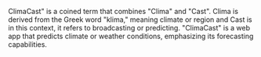 ClimaCast" is a coined term that combines "Clima" and "Cast".
Clima is derived from the Greek word "klima," meaning climate or region and Cast is in this context, it refers to broadcasting or predicting.
"ClimaCast" is a web app that  predicts climate or weather conditions, emphasizing its forecasting capabilities. 
